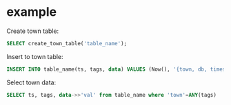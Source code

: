 example
=======

Create town table:

```sql
SELECT create_town_table('table_name');
```

Insert to town table:

```sql
INSERT INTO table_name(ts, tags, data) VALUES (Now(), '{town, db, timeseries}', '{"val": 21324}')
```

Select town data:

```sql
SELECT ts, tags, data->>'val' from table_name where 'town'=ANY(tags)
```